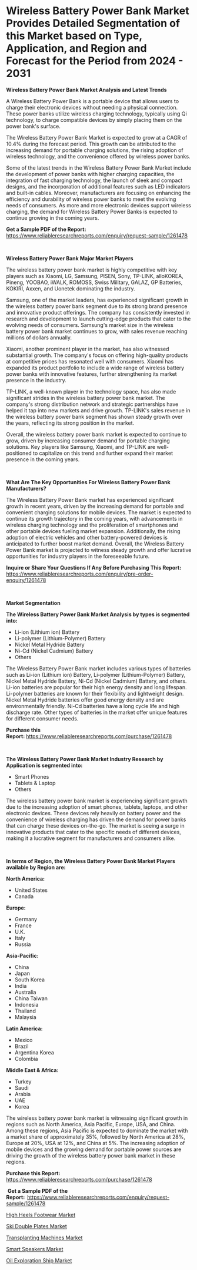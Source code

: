 <p><h1>Wireless Battery Power Bank Market Provides Detailed Segmentation of this Market based on Type, Application, and Region and Forecast for the Period from 2024 - 2031</h1></p><p><strong>Wireless Battery Power Bank Market Analysis and Latest Trends</strong></p>
<p><p>A Wireless Battery Power Bank is a portable device that allows users to charge their electronic devices without needing a physical connection. These power banks utilize wireless charging technology, typically using Qi technology, to charge compatible devices by simply placing them on the power bank's surface. </p><p>The Wireless Battery Power Bank Market is expected to grow at a CAGR of 10.4% during the forecast period. This growth can be attributed to the increasing demand for portable charging solutions, the rising adoption of wireless technology, and the convenience offered by wireless power banks. </p><p>Some of the latest trends in the Wireless Battery Power Bank Market include the development of power banks with higher charging capacities, the integration of fast charging technology, the launch of sleek and compact designs, and the incorporation of additional features such as LED indicators and built-in cables. Moreover, manufacturers are focusing on enhancing the efficiency and durability of wireless power banks to meet the evolving needs of consumers. As more and more electronic devices support wireless charging, the demand for Wireless Battery Power Banks is expected to continue growing in the coming years.</p></p>
<p><strong>Get a Sample PDF of the Report:&nbsp;</strong> <a href="https://www.reliableresearchreports.com/enquiry/request-sample/1261478">https://www.reliableresearchreports.com/enquiry/request-sample/1261478</a></p>
<p>&nbsp;</p>
<p><strong>Wireless Battery Power Bank Major Market Players</strong></p>
<p><p>The wireless battery power bank market is highly competitive with key players such as Xiaomi, LG, Samsung, PISEN, Sony, TP-LINK, alloKOREA, Pineng, YOOBAO, iWALK, ROMOSS, Swiss Military, GALAZ, GP Batteries, KOKIRI, Axxen, and Uonetek dominating the industry. </p><p>Samsung, one of the market leaders, has experienced significant growth in the wireless battery power bank segment due to its strong brand presence and innovative product offerings. The company has consistently invested in research and development to launch cutting-edge products that cater to the evolving needs of consumers. Samsung's market size in the wireless battery power bank market continues to grow, with sales revenue reaching millions of dollars annually.</p><p>Xiaomi, another prominent player in the market, has also witnessed substantial growth. The company's focus on offering high-quality products at competitive prices has resonated well with consumers. Xiaomi has expanded its product portfolio to include a wide range of wireless battery power banks with innovative features, further strengthening its market presence in the industry.</p><p>TP-LINK, a well-known player in the technology space, has also made significant strides in the wireless battery power bank market. The company's strong distribution network and strategic partnerships have helped it tap into new markets and drive growth. TP-LINK's sales revenue in the wireless battery power bank segment has shown steady growth over the years, reflecting its strong position in the market.</p><p>Overall, the wireless battery power bank market is expected to continue to grow, driven by increasing consumer demand for portable charging solutions. Key players like Samsung, Xiaomi, and TP-LINK are well-positioned to capitalize on this trend and further expand their market presence in the coming years.</p></p>
<p>&nbsp;</p>
<p><strong>What Are The Key Opportunities For Wireless Battery Power Bank Manufacturers?</strong></p>
<p><p>The Wireless Battery Power Bank market has experienced significant growth in recent years, driven by the increasing demand for portable and convenient charging solutions for mobile devices. The market is expected to continue its growth trajectory in the coming years, with advancements in wireless charging technology and the proliferation of smartphones and other portable devices fueling market expansion. Additionally, the rising adoption of electric vehicles and other battery-powered devices is anticipated to further boost market demand. Overall, the Wireless Battery Power Bank market is projected to witness steady growth and offer lucrative opportunities for industry players in the foreseeable future.</p></p>
<p><strong>Inquire or Share Your Questions If Any Before Purchasing This Report:</strong> <a href="https://www.reliableresearchreports.com/enquiry/pre-order-enquiry/1261478">https://www.reliableresearchreports.com/enquiry/pre-order-enquiry/1261478</a></p>
<p>&nbsp;</p>
<p><strong>Market Segmentation</strong></p>
<p><strong>The Wireless Battery Power Bank Market Analysis by types is segmented into:</strong></p>
<p><ul><li>Li-ion (Lithium ion) Battery</li><li>Li-polymer (Lithium-Polymer) Battery</li><li>Nickel Metal Hydride Battery</li><li>Ni-Cd (Nickel Cadmium) Battery</li><li>Others</li></ul></p>
<p><p>The Wireless Battery Power Bank market includes various types of batteries such as Li-ion (Lithium ion) Battery, Li-polymer (Lithium-Polymer) Battery, Nickel Metal Hydride Battery, Ni-Cd (Nickel Cadmium) Battery, and others. Li-ion batteries are popular for their high energy density and long lifespan. Li-polymer batteries are known for their flexibility and lightweight design. Nickel Metal Hydride batteries offer good energy density and are environmentally friendly. Ni-Cd batteries have a long cycle life and high discharge rate. Other types of batteries in the market offer unique features for different consumer needs.</p></p>
<p><strong>Purchase this Report:&nbsp;</strong><a href="https://www.reliableresearchreports.com/purchase/1261478">https://www.reliableresearchreports.com/purchase/1261478</a></p>
<p>&nbsp;</p>
<p><strong>The Wireless Battery Power Bank Market Industry Research by Application is segmented into:</strong></p>
<p><ul><li>Smart Phones</li><li>Tablets & Laptop</li><li>Others</li></ul></p>
<p><p>The wireless battery power bank market is experiencing significant growth due to the increasing adoption of smart phones, tablets, laptops, and other electronic devices. These devices rely heavily on battery power and the convenience of wireless charging has driven the demand for power banks that can charge these devices on-the-go. The market is seeing a surge in innovative products that cater to the specific needs of different devices, making it a lucrative segment for manufacturers and consumers alike.</p></p>
<p>&nbsp;</p>
<p><strong>In terms of Region, the Wireless Battery Power Bank Market Players available by Region are:</strong></p>
<p>
    <p> <strong> North America: </strong>
        <ul>
            <li>United States</li>
            <li>Canada</li>
        </ul>
        </p> 
    <p> <strong> Europe: </strong>
        <ul>
            <li>Germany</li>
            <li>France</li>
            <li>U.K.</li>
            <li>Italy</li>
            <li>Russia</li>
        </ul>
        </p> 
    <p> <strong> Asia-Pacific: </strong>
        <ul>
            <li>China</li>
            <li>Japan</li>
            <li>South Korea</li>
            <li>India</li>
            <li>Australia</li>
            <li>China Taiwan</li>
            <li>Indonesia</li>
            <li>Thailand</li>
            <li>Malaysia</li>
        </ul>
        </p> 
    <p> <strong> Latin America: </strong>
        <ul>
            <li>Mexico</li>
            <li>Brazil</li>
            <li>Argentina Korea</li>
            <li>Colombia</li>
        </ul>
        </p> 
    <p> <strong> Middle East & Africa: </strong>
        <ul>
            <li>Turkey</li>
            <li>Saudi</li>
            <li>Arabia</li>
            <li>UAE</li>
            <li>Korea</li>
        </ul>
    </p>
    </p>
<p><p>The wireless battery power bank market is witnessing significant growth in regions such as North America, Asia Pacific, Europe, USA, and China. Among these regions, Asia Pacific is expected to dominate the market with a market share of approximately 35%, followed by North America at 28%, Europe at 20%, USA at 12%, and China at 5%. The increasing adoption of mobile devices and the growing demand for portable power sources are driving the growth of the wireless battery power bank market in these regions.</p></p>
<p><strong>Purchase this Report: </strong><a href="https://www.reliableresearchreports.com/purchase/1261478">https://www.reliableresearchreports.com/purchase/1261478</a></p>
<p>&nbsp;<strong>Get a Sample PDF of the Report:&nbsp;&nbsp;</strong><a href="https://www.reliableresearchreports.com/enquiry/request-sample/1261478">https://www.reliableresearchreports.com/enquiry/request-sample/1261478</a></p>
<p><strong></strong></p>
<p><p><a href="https://github.com/gamblestampleyjenny50m5sl6/Market-Research-Report-List-1/blob/main/high-heels-footwear-market.md">High Heels Footwear Market</a></p><p><a href="https://issuu.com/reportprime-2/docs/ski-double-plates-market-size-2030.pptx">Ski Double Plates Market</a></p><p><a href="https://view.publitas.com/reportprime-1/transplanting-machines-market-insights-market-players-and-forecast-till-2031/">Transplanting Machines Market</a></p><p><a href="https://github.com/wwwkeltoum/Market-Research-Report-List-2/blob/main/smart-speakers-market.md">Smart Speakers Market</a></p><p><a href="https://silk-columnist-571.notion.site/Oil-Exploration-Ship-Market-Dynamics-2024-2031-Also-about-Its-Market-Trends-Projections-and-Oppor-814ea3833d5042eaa3f4f650d3a787d4">Oil Exploration Ship Market</a></p></p>